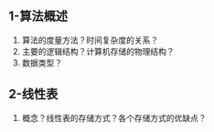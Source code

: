 ## 1-算法概述

1. 算法的度量方法？时间复杂度的关系？
2. 主要的逻辑结构？计算机存储的物理结构？
3. 数据类型？

## 2-线性表

1. 概念？线性表的存储方式？各个存储方式的优缺点？

